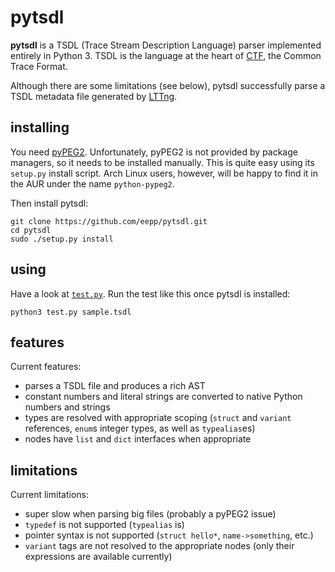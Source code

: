 pytsdl
======

**pytsdl** is a TSDL (Trace Stream Description Language) parser
implemented entirely in Python 3. TSDL is the language at the heart of
[CTF](http://git.efficios.com/?p=ctf.git;a=blob_plain;f=common-trace-format-specification.txt;hb=master),
the Common Trace Format.

Although there are some limitations (see below), pytsdl successfully
parse a TSDL metadata file generated by [LTTng](http://lttng.org/).


installing
----------

You need [pyPEG2](http://fdik.org/pyPEG/). Unfortunately, pyPEG2 is
not provided by package managers, so it needs to be installed manually.
This is quite easy using its `setup.py` install script. Arch Linux
users, however, will be happy to find it in the AUR under the name
`python-pypeg2`.

Then install pytsdl:

    git clone https://github.com/eepp/pytsdl.git
    cd pytsdl
    sudo ./setup.py install


using
-----

Have a look at [`test.py`](test.py). Run the test like this once
pytsdl is installed:

    python3 test.py sample.tsdl


features
--------

Current features:

  * parses a TSDL file and produces a rich AST
  * constant numbers and literal strings are converted to native
    Python numbers and strings
  * types are resolved with appropriate scoping (`struct` and `variant`
    references, `enum`s integer types, as well as `typealias`es)
  * nodes have `list` and `dict` interfaces when appropriate


limitations
-----------

Current limitations:

  * super slow when parsing big files (probably a pyPEG2 issue)
  * `typedef` is not supported (`typealias` is)
  * pointer syntax is not supported (`struct hello*`, `name->something`,
    etc.)
  * `variant` tags are not resolved to the appropriate nodes (only their
    expressions are available currently)
